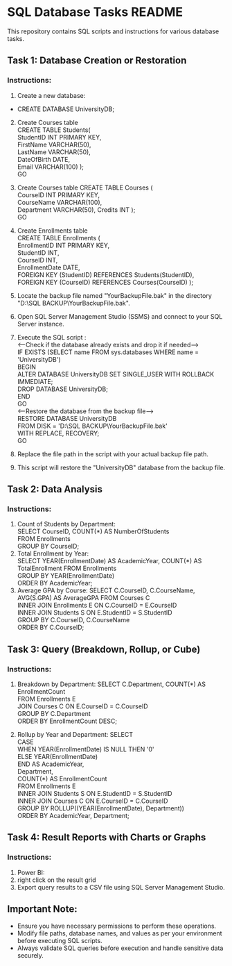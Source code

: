 # SQL Database Tasks README

This repository contains SQL scripts and instructions for various database tasks.

## Task 1: Database Creation or Restoration

### Instructions:
1. Create a new database:
- CREATE DATABASE UniversityDB;

2. Create Courses table<br>
 CREATE TABLE Students( <br>
 StudentID INT PRIMARY KEY,<br>
 FirstName VARCHAR(50),<br>
 LastName VARCHAR(50),<br>
 DateOfBirth DATE,<br>
 Email VARCHAR(100)
);<br>
GO
3. Create Courses table
CREATE TABLE Courses (<br>
    CourseID INT PRIMARY KEY,<br>
    CourseName VARCHAR(100),<br>
    Department VARCHAR(50),
    Credits INT
);<br>
GO
4. Create Enrollments table<br>
CREATE TABLE Enrollments (<br>
    EnrollmentID INT PRIMARY KEY,<br>
    StudentID INT,<br>
    CourseID INT,<br>
    EnrollmentDate DATE,<br>
    FOREIGN KEY (StudentID) REFERENCES Students(StudentID),<br>
    FOREIGN KEY (CourseID) REFERENCES Courses(CourseID)
);<br>
5. Locate the backup file named "YourBackupFile.bak" in the directory "D:\SQL BACKUP\YourBackupFile.bak".
6. Open SQL Server Management Studio (SSMS) and connect to your SQL Server instance.
7. Execute the SQL script :<br>
    <--Check if the database already exists and drop it if needed--><br>
    IF EXISTS (SELECT name FROM sys.databases WHERE name = 'UniversityDB')<br>
        BEGIN<br>
    ALTER DATABASE UniversityDB SET SINGLE_USER WITH ROLLBACK IMMEDIATE;<br>
    DROP DATABASE UniversityDB;<br>
    END<br>
    GO<br>
    <--Restore the database from the backup file--><br>
    RESTORE DATABASE UniversityDB<br>
    FROM DISK = 'D:\SQL BACKUP\YourBackupFile.bak'<br>
    WITH REPLACE, RECOVERY;<br>
    GO<br>

8. Replace the file path in the script with your actual backup file path.
9. This script will restore the "UniversityDB" database from the backup file.

## Task 2: Data Analysis

### Instructions:
1. Count of Students by Department:<br>
    SELECT CourseID, COUNT(*) AS NumberOfStudents<br>
    FROM Enrollments<br>
    GROUP BY CourseID;<br>
2. Total Enrollment by Year:<br>
    SELECT YEAR(EnrollmentDate) AS AcademicYear, COUNT(*) AS TotalEnrollment
    FROM Enrollments<br>
    GROUP BY YEAR(EnrollmentDate)<br>
    ORDER BY AcademicYear;<br>
3. Average GPA by Course:
    SELECT C.CourseID, C.CourseName, AVG(S.GPA) AS AverageGPA
    FROM Courses C<br>
    INNER JOIN Enrollments E ON C.CourseID = E.CourseID<br>
    INNER JOIN Students S ON E.StudentID = S.StudentID<br>
    GROUP BY C.CourseID, C.CourseName<br>
    ORDER BY C.CourseID;


## Task 3: Query (Breakdown, Rollup, or Cube)

### Instructions:
1. Breakdown by Department:
    SELECT C.Department, COUNT(*) AS EnrollmentCount<br>
    FROM Enrollments E<br>
    JOIN Courses C ON E.CourseID = C.CourseID<br>
    GROUP BY C.Department<br>
    ORDER BY EnrollmentCount DESC;<br>

2. Rollup by Year and Department:
    SELECT <br>
    CASE<br>
        WHEN YEAR(EnrollmentDate) IS NULL THEN '0'<br>
        ELSE YEAR(EnrollmentDate)<br>
    END AS AcademicYear,<br>
    Department,<br>
    COUNT(*) AS EnrollmentCount<br>
    FROM Enrollments E<br>
    INNER JOIN Students S ON E.StudentID = S.StudentID<br>
    INNER JOIN Courses C ON E.CourseID = C.CourseID<br>
    GROUP BY ROLLUP((YEAR(EnrollmentDate), Department))<br>
    ORDER BY AcademicYear, Department;

## Task 4: Result Reports with Charts or Graphs

### Instructions:
1. Power BI:
2. right click on the result grid 
3. Export query results to a CSV file using SQL Server Management Studio.

## Important Note:
- Ensure you have necessary permissions to perform these operations.
- Modify file paths, database names, and values as per your environment before executing SQL scripts.
- Always validate SQL queries before execution and handle sensitive data securely.
